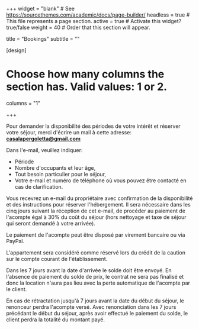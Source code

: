 +++
widget = "blank"  # See https://sourcethemes.com/academic/docs/page-builder/
headless = true  # This file represents a page section.
active = true  # Activate this widget? true/false
weight = 40  # Order that this section will appear.

title = "Bookings"
subtitle = ""

[design]
  # Choose how many columns the section has. Valid values: 1 or 2.
  columns = "1"

+++

Pour demander la disponibilité des périodes de votre intérêt et réserver votre séjour, merci d'écrire un mail à cette adresse: [**casalapergoletta@gmail.com**](mailto:casalapergoletta@gmail.com)

Dans l'e-mail, veuillez indiquer:

* Période
* Nombre d'occupants et leur âge,
* Tout besoin particulier pour le séjour,
* Votre e-mail et numéro de téléphone où vous pouvez être contacté en cas de clarification.

Vous recevrez un e-mail du propriétaire avec confirmation de la disponibilité et des instructions pour réserver l'hébergement. Il sera nécessaire dans les cinq jours suivant la réception de cet e-mail, de procéder au paiement de l'acompte égal à 30% du coût du séjour (hors nettoyage et taxe de séjour qui seront demandé à votre arrivée).

Le paiement de l'acompte peut être disposé par virement bancaire ou via PayPal.

L'appartement sera considéré comme réservé lors du crédit de la caution sur le compte courant de l'établissement.

Dans les 7 jours avant la date d'arrivée le solde doit être envoyé. En l'absence de paiement du solde de prix, le contrat ne sera pas finalisé et donc la location n'aura pas lieu avec la perte automatique de l'acompte par le client.

En cas de rétractation jusqu'à 7 jours avant la date du début du séjour, le renonceur perdra l'acompte versé. Avec renonciation dans les 7 jours précédant le début du séjour, après avoir effectué le paiement du solde, le client perdra la totalité du montant payé.